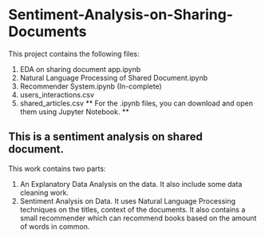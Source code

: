# Sentiment-Analysis-on-Sharing-Documents
This project contains the following files:
1. EDA on sharing document app.ipynb
2. Natural Language Processing of Shared Document.ipynb
3. Recommender System.ipynb (In-complete)
4. users_interactions.csv
5. shared_articles.csv
** For the .ipynb files, you can download and open them using Jupyter Notebook. **

## This is a sentiment analysis on shared document.
This work contains two parts:
1. An Explanatory Data Analysis on the data. It also include some data cleaning work.
2. Sentiment Analysis on Data. It uses Natural Language Processing techniques on the titles, context of the documents. It also contains a small recommender which can recommend books based on the amount of words in common.
